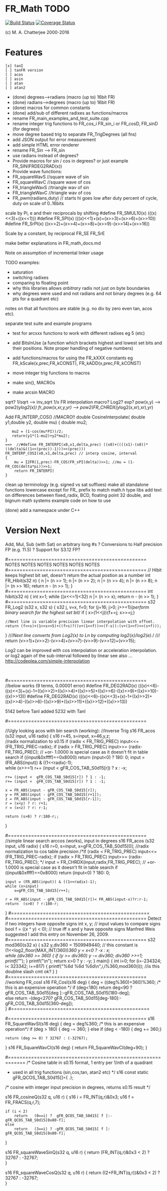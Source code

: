 # FR_Math TODO 
[![Build Status](https://travis-ci.org/deftio/fr_math.svg?branch=master)](https://travis-ci.org/deftio/fr_math)
[![Coverage Status](https://coveralls.io/repos/github/deftio/fr_math/badge.svg?branch=master)](https://coveralls.io/github/deftio/fr_math?branch=master)

(c) M. A. Chatterjee 2000-2016

# Features
	[x] tanI 
	[ ] tanFR version
	[ ] acos
	[ ] asin
	[ ] atan
	[ ] atan2
* (done) degrees-->radians (macro (up to) 16bit FR)
* (done) radians-->degrees (macro (up to) 16bit FR)
* (done) macros for common constants
* (done) add/sub of different radixes as functions/macros
* rename FR_main_examples_and_test_suite.cpp
* rename integer trig functions to FR_cos_i FR_sin_i  or FR_cosD, FR_sinD (for degrees)
* move degree based trig to separate FR_TrigDegrees (all fns)
* add JSON output for error measurement
* add simple HTML error renderer
* rename FR_Sin --> FR_sin  
* use radians instead of degrees?  
* Provide macros for sin / cos in degrees?  or just example FR_SIN(FRDEG2RAD(x))
* Provide wave functions:
* FR_squareWavS //square wave of sin
* FR_squareWavC //square wave of cos
* FR_triangleWavS //triangle wav of sin
* FR_triangleWavC //triangle wav of cos
* FR_pwm(radians,duty) // starts hi goes low after duty percent of cycle, duty on scale of 0..16bits


scale by Pi, e and their reciprocals by shifting
#define FR_SMUL10(x)	(((x)<<3)+((x<<1)))
#define FR_SPI(x)       (((x)<<1)+(x)+(x>>3)+(x>>6)+(x>>10))
#define FR_SrPI(x)      ((x>>2)+(x>>4)+(x>>8)+(x>>9)-(x>>14)+(x>>16))

Scale by a constant, by reciprocal
FR_SE
FR_SrE

make better explanations in FR_math_docs.md

Note on assumption of incremental linker usage

TODO examples:
* saturation
* switching radixes
* comparing to floating point
* why this libraries allows _arbitrary_ radix not just on byte boundaries
* why degrees were used and not radians and not binary degrees (e.g. 64 pts for a quadrant etc)

notes on that all functions are stable (e.g. no div by zero even tan, acos etc).

separate test suite and example programs
* test for arcxxx functions to work with different radixes eg 5 (etc)

* add BitsInUse (a function which brackets highest and lowest set bits and their positions.  Note proper handling of negative numbers)
* add functions/macros for using the FR_kXXX constants eg FR_kScale(x,prec,FR_kCONST), FR_kADD(x,prec,FR_kCONST)
* move integer trig functions to macros
* make sin(), MACROs
* make arcsin MACRO

sqrt?
1/sqrt --> inv_sqrt
1/x
FR interpolation macro?
Log2?
exp?
pow(x,y) --> pow2(y*log2(x))
fr_pow(x,xr,y,yr) --> pow2(FR_CHRDX(y*log2(x,xr),xr),yr)

Add FR_INTERP_COS()  //MACRO!!
    double CosineInterpolate(
       double y1,double y2,  double mu)
    {
       double mu2;

       mu2 = (1-cos(mu*PI))/2;
       return(y1*(1-mu2)+y2*mu2);
    }
    ==>  //#define FR_INTERPI(x0,x1,delta,prec) ((x0)+((((x1)-(x0))*((delta)&((1<<(prec))-1)))>>(prec)))
    FR_INTERP_COSI(x0,x1,delta,prec) // interp cosine, interval
    {
        mu = I2FR(1,prec)-FR_COS(FR_sPI(delta))>>1; //mu = (1-FR_COS(delta*pi))>>1; 
        return FR_INTERPI(
    }

clean up terminology (e.g. signed vs sat suffixes)
make all standalone functions lowercase except for FR_ prefix to match math.h type libs
add text on differences between fixed_radix, BCD, floating point 32 double, and bignum math systems
example code on how to use

(done) add a namespace under C++

# Version Next 
Add, Mul, Sub (with Sat) on arbitrary long #s
? Conversions to Half precision FP (e.g. 11.5)
? Support for S3.12 FP?

#================================================
NOTES NOTES NOTES NOTES NOTES NOTES
#================================================
// Hibit keeps highest bit set, doesn't return the actual postion as a number
int FR_Hibit(s32 n) {
    n |= (n >>  1);
    n |= (n >>  2);
    n |= (n >>  4);
    n |= (n >>  8);
    n |= (n >> 16);
    return n - (n >> 1);
}
#================================================
int hibit(s32 n) {
	int x=1;
	while ((x<<=1)<32)
    	n |= (n >>  x);
    return n - (n >> 1);
}
#================================================
s32 FR_Log2 (s32 x, s32 s)
{
	s32 j, v=x, f=0; 
	for (j=16; j>0; j>>=1)/*perform binary search for the highest set bit*/
		if ( x>(1<<j)){f+=j; x>>=j;}

	//Next line is variable precision linear interpolation with offset.
	return (f<<s)+(1<<s>>5)+((f>s)?((v+(1<<f))>>(f-s)):(v+(1<<f)<<(s+f)));

}
///*Next line converts from Log2(x) to Ln by computing log2(x)/log2(e).*/
/// return (v>>1)+(v>>2)-(v>>4)+(v>>7)-(v>>9)-(v>>12)+(v>>15);

Log2 can be improved with cos interpolation or acceleration interpolation.  or log2 again of the sub-interval followed by linear
see also ... http://codeplea.com/simple-interpolation


 

#================================================
//below works (9 terms, 0.00001 error)
#define FR_DEG2RAD(x) (((x)<<6)-((x)<<3)+(x)-1+((x)>>2)+((x)>>4)+((x)>>5)+((x)>>6)-((x)>>9)+((x)>>10)-((x)>>13))
#define FR_DEG2RAD(x) (((x)<<6)-((x)<<3)+(x)-1+((x)>>2)+((x)>>4)-((x)>>6)-((x)>>9)+((x)>>11)+((x)>>12)+((x)>>13))

5142 before TanI added
5232 with TanI 

#================================================

//Ugly looking acos with bin search (working):
//Inverse Trig
s16 FR_acos (s32 input, u16 radix)
{
	s16 r=45, s=input, x=46,y,z;	
	//radix normalization to s0.15
	if (radix < FR_TRIG_PREC)
		input<<= (FR_TRIG_PREC-radix);
	if (radix > FR_TRIG_PREC)
		input>>= (radix-FR_TRIG_PREC);
	// +or- 1.0000 is special case as it doesn't fit in table search 
	if ((input&0xffff)==0x8000) 
		return (input<0) ? 180: 0;
	input = (FR_ABS(input)) & ((1<<radix)-1);	
	while (x>>=1)
		r+= (input < gFR_COS_TAB_S0d15[r]) ? x : -x;
	
	r+= (input <  gFR_COS_TAB_S0d15[r]) ? 1 : -1;
	r+= (input <  gFR_COS_TAB_S0d15[r]) ? 1 : -1;
	
	x = FR_ABS(input - gFR_COS_TAB_S0d15[r]);
	y = FR_ABS(input - gFR_COS_TAB_S0d15[r+1]);
	z = FR_ABS(input - gFR_COS_TAB_S0d15[r-1]);
	r = (x<y) ? r: r+1;
	r = (x<z) ? r: r-1;

	return (s>0) ? r:180-r;;	 
}

#================================================
//simple linear search arccos (works), input in degrees
s16 FR_acos (s32 input, u16 radix)
{
	s16 r=0, s=input, x=gFR_COS_TAB_S0d15[0];
	//radix normalization to cos table precision
	/*if (radix < FR_TRIG_PREC)
		input<<= (FR_TRIG_PREC-radix);
	if (radix > FR_TRIG_PREC)
		input>>= (radix-FR_TRIG_PREC);
		*/
	input = FR_CHRDX(input,radix,FR_TRIG_PREC);
	// +or- 1.0000 is special case as it doesn't fit in table search 
	if ((input&0xffff)==0x8000) 
		return (input<0) ? 180: 0;
	
	input = (FR_ABS(input)) & ((1<<radix)-1);
	while (x>input)
		x=gFR_COS_TAB_S0d15[r++];
	
	r = FR_ABS(input - gFR_COS_TAB_S0d15[r])< FR_ABS(input-x)?r:r-1; 
	return  (s>0) ? r:180-r;	 
}
#================================================
#================================================
Detect if two integers have opposite signs
int x, y;               // input values to compare signs
bool f = ((x ^ y) < 0); // true iff x and y have opposite signs
Manfred Weis suggested I add this entry on November 26, 2009.
#================================================
s32 mod360(s32 x)
{
  s32 y,div360  = 1509949440; // this constant is (1<<log2_floor(MAX_INT/360))*360
  y = x<0 ? -x : x;  
  while (div360 >= 360)
  {
     if (y >= div360) y -= div360; 
     div360 >>=1;  
     printf("*");
  }
  printf("\n");
  return x>0 ? y : -y;
}
main()
{
    int i=0;
    for (i=-234324; i< 323342; i+=817)
    {
        printf("%6d %6d %6d\n",i,i%360,mod360(i)); //is this doublne slash cmt ok?
    }
}
#================================================
//working FR_cosI
s16 FR_CosI(s16 deg) 
{
	deg = ((deg%360)+360)%360; /* this is an expensive operation */
	if (deg<180)
		return   deg<90 ? gFR_COS_TAB_S0d15[deg    ]:-gFR_COS_TAB_S0d15[180-deg];		
	else
		return -(deg<270? gFR_COS_TAB_S0d15[deg-180]:-gFR_COS_TAB_S0d15[360-deg]);	
}
#================================================

#================================================
s16 FR_SquareWavSI(s16 deg) 
{
	deg = deg%360; /* this is an expensive operation*/
	if (deg > 180) { deg -= 360; }
	else if (deg < -180) { deg += 360;}
	
	return (deg >= 0) ? 32767 : (-32767);
}
s16 FR_SquareWavCI(s16 deg) 
{
	return FR_SquareWavCI(deg+90);
}


#============================================================
/* Cosine table in s0.15 format, 1 entry per 1/nth of a quadrant
 * used in all trig functions (sin,cos,tan, atan2 etc)
 */
s16 const static gFR_QCOS_TAB_S0d15[]={
   .};
    
/* cosine with integer input precision in degrees, returns s0.15 result
 */

s16 FR_cosineQ(s32 q, u16 r) 
{
	s16 i = FR_INT(q,r)&0x3;
    u16 f = FR_FRACS(q,r,7);
    
	if (i < 2)
		return   (0==i) ?  gFR_QCOS_TAB_S0d15[ f ]:-gFR_QCOS_TAB_S0d15[0x80-f];		
	else
		return   (3==i) ? -gFR_QCOS_TAB_S0d15[ f ]: gFR_QCOS_TAB_S0d15[0x80-f];	
}

s16 FR_squareWaveSinQ(s32 q, u16 r) 
{
	return (FR_INT(q,r)&0x3 < 2) ? 32767 : -32767;    
}

s16 FR_squareWaveCosQ(s32 q, u16 r) 
{
	return ((2+FR_INT(q,r))&0x3 < 2) ? 32767 : -32767;    
}
